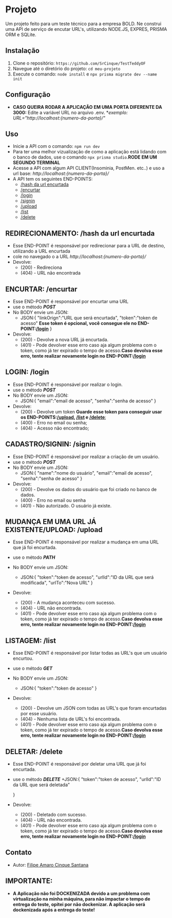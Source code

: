 # Projeto

Um projeto feito para um teste técnico para a empresa BOLD. Ne construi uma API de serviço de encutar URL's, utilizando NODE.JS, EXPRES, PRISMA ORM e SQLite.

## Instalação

1. Clone o repositório: `https://github.com/SrCinque/TestTeddyOF`
2. Navegue até o diretório do projeto: `cd meu-projeto`
3. Execute o comando: `node install` e `npx prisma migrate dev --name init`


## Configuração

* **CASO QUEIRA RODAR A APLICAÇÃO EM UMA PORTA DIFERENTE DA 3000:** Edite a variável URL no arquivo .env.
*_exemplo: URL="http://localhost:{numero-da-porta}/"_

## Uso
* Inicie a API com o comando: `npm run dev`
* Para ter uma melhor vizualização de como a aplicação está lidando com o banco de dados, use o comando `npx prisma studio`.**RODE EM UM SEGUNDO TERMINAL**
* Acesse a API com algum API CLIENT(Insominia, PostMen. etc..) e uso a url base: _http://localhost:{numero-da-porta}/_
* A API tem os seguintes END-POINTS:
    + [/hash da url encurtada](#hash)
    + [/encurtar](#login)
    + [/login](#login)
    + [/signin](#signin)
    + [/upload](#upload)
    + [/list](#list)
    + [/delete](#delete)


## <a name="hash"></a>REDIRECIONAMENTO: /hash da url encurtada
* Esse END-POINT é responsável por redirecionar para a URL de destino, utilizando a URL encurtada
* cole no navegado o a URL _http://localhost:{numero-da-porta}/_
* Devolve:
    + (200) - Redireciona
    + (404) - URL não encontrada

## <a name="encurtar"></a>ENCURTAR: /encurtar
* Esse END-POINT é responsável por encurtar uma URL
* use o método _**POST**_
* No BODY envie um JSON:
    + JSON:{
        "linkOrign":"URL  que será encurtada",
        "token":"token de acesso" **Esse token é opcional, você consegue ele no END-POINT:[/login](#login)**
    }
* Devolve:
    + (200) - Devolve a nova URL já encurtada.
    + (401) - Pode devolver esse erro caso aja algum problema com o token, como  já ter expirado o tempo de acesso.**Caso devolva esse erro, tente realizar novamente login no END-POINT:[/login](#login)**


## <a name="login"></a>LOGIN: /login
* Esse END-POINT é responsável por realizar o login.
* use o método _**POST**_
* No BODY envie um JSON:
    + JSON:{
        "email":"email de acesso",
        "senha":"senha de acesso"
    }
* Devolve:
    + (200) - Devolve um token **Guarde esse token para conseguir usar os END-POINTS:[/upload](#upload), [/list](#list) e  [/delete](#delete)**;
    + (400) - Erro no email ou senha;
    + (404) - Acesso não encontrado;

## <a name="signin"></a>CADASTRO/SIGNIN: /signin
* Esse END-POINT é responsável por realizar a criação de um usuário.
* use o método _**POST**_
* No BODY envie um JSON:
    + JSON:{
        "name":"nome do usuário",
        "email":"email de acesso",
        "senha":"senha de acesso"
    }
* Devolve:
    + (200) - Devolve os dados do usuário que foi criado no banco de dados.
    + (400) - Erro no email ou senha
    + (401) - Não autorizado. O usuário já existe.

## <a name="upload"></a>MUDANÇA EM UMA URL JÁ EXISTENTE/UPLOAD: /upload
* Esse END-POINT é responsável por realizar a mudança em uma URL que já foi encurtada.
* use o método _**PATH**_
* No BODY envie um JSON:
    + JSON:{
        "token":"token de acesso",
        "urlId":"ID da URL que será modificada",
        "urlTo":"Nova URL"
    }

* Devolve:
    + (200) - A mudança aconteceu com sucesso.
    + (404) - URL não encontrada.
    + (401) - Pode devolver esse erro caso aja algum problema com o token, como  já ter expirado o tempo de acesso.**Caso devolva esse erro, tente realizar novamente login no END-POINT:[/login](#login)**


## <a name="list"></a>LISTAGEM: /list
* Esse END-POINT é responsável por listar todas as URL's que um usuário encurtou.
* use o método _**GET**_
* No BODY envie um JSON:
     + JSON:{
        "token":"token de acesso"
    }

* Devolve:
    + (200) - Devolve um JSON com todas as URL's que foram encurtadas por esse usuário.
    + (404) - Nenhuma lista de URL's foi encontrada.
    + (401) - Pode devolver esse erro caso aja algum problema com o token, como  já ter expirado o tempo de acesso.**Caso devolva esse erro, tente realizar novamente login no END-POINT:[/login](#login)**
   

## <a name="delete"></a>DELETAR: /delete
* Esse END-POINT é responsável por deletar uma URL que já foi encurtada.
* use o método _**DELETE**_
 +JSON:{
        "token":"token de acesso",
        "urlId":"ID da URL que será deletada"
        
    }

* Devolve:
    + (200) - Deletado com sucesso.
    + (404) - URL não encontrada.
    + (401) - Pode devolver esse erro caso aja algum problema com o token, como  já ter expirado o tempo de acesso.**Caso devolva esse erro, tente realizar novamente login no END-POINT:[/login](#login)**


## Contato

* Autor: [Filipe Amaro Cinque Santana](mailto:filipe.cinque@gmail.com)


## IMPORTANTE:

* **A Aplicação não foi DOCKENIZADA devido a um problema com virtualização na minha máquina, para não impactar o tempo de entrega do teste, opitei por não dockenizar. A aplicação será dockenizada após a entrega do teste!**